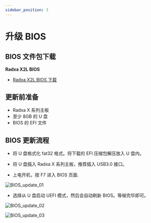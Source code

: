 ```yaml
---
sidebar_position: 3
---
```


# 升级 BIOS

## BIOS 文件包下载

**Radxa X2L BIOS**

- [Radxa X2L BIOS 下载](https://dl.radxa.com/x/x2l/EFI.zip)

## 更新前准备

- Radxa X 系列主板
- 至少 8GB 的 U 盘
- BIOS 的 EFI 文件

## BIOS 更新流程

- 将 U 盘格式化 fat32 格式。将下载的 EFI 压缩包解压放入 U 盘内。

- 将 U 盘插入 Radxa X 系列主板，推荐插入 USB3.0 接口。

- 上电开机，按 F7 进入 BIOS 页面.

![BIOS_update_01](/img/x/x2l/bios_update_01.webp)

- 选择从 U 盘启动 UEFI 模式，然后会自动刷新 BIOS。等候完毕即可。

![BIOS_update_02](/img/x/x2l/bios_update_02.webp)

![BIOS_update_03](/img/x/x2l/bios_update_03.webp)
